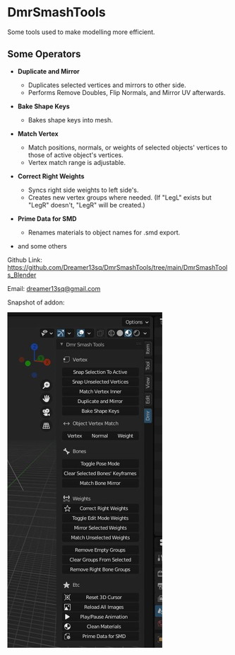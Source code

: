 # DmrSmashTools
Some tools used to make modelling more efficient.

## Some Operators
* **Duplicate and Mirror**
  * Duplicates selected vertices and mirrors to other side.
  * Performs Remove Doubles, Flip Normals, and Mirror UV afterwards.

* **Bake Shape Keys**
  * Bakes shape keys into mesh.

* **Match Vertex**
  * Match positions, normals, or weights of selected objects' vertices to those of active object's vertices. 
  * Vertex match range is adjustable.

* **Correct Right Weights**
  * Syncs right side weights to left side's. 
  * Creates new vertex groups where needed. (If "LegL" exists but "LegR" doesn't, "LegR" will be created.)

* **Prime Data for SMD**
  * Renames materials to object names for .smd export.

* and some others
  
Github Link: https://github.com/Dreamer13sq/DmrSmashTools/tree/main/DmrSmashTools_Blender

Email: dreamer13sq@gmail.com

Snapshot of addon:

![DmrSmashTools Addon Snapshot](/images/blenderaddon_snapshot.jpg)
